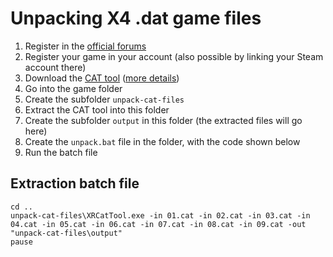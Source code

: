 # Unpacking X4 .dat game files

1. Register in the [official forums](https://forum.egosoft.com/)
2. Register your game in your account (also possible by linking your Steam account there)
3. Download the [CAT tool](https://www.egosoft.com/download/x_rebirth/bonus_en.php?download=589) ([more details](https://forum.egosoft.com/viewtopic.php?f=181&t=402452))
4. Go into the game folder
5. Create the subfolder `unpack-cat-files`
6. Extract the CAT tool into this folder
7. Create the subfolder `output` in this folder (the extracted files will go here)
8. Create the `unpack.bat` file in the folder, with the code shown below
9. Run the batch file

## Extraction batch file

```
cd ..
unpack-cat-files\XRCatTool.exe -in 01.cat -in 02.cat -in 03.cat -in 04.cat -in 05.cat -in 06.cat -in 07.cat -in 08.cat -in 09.cat -out "unpack-cat-files\output"
pause
```
